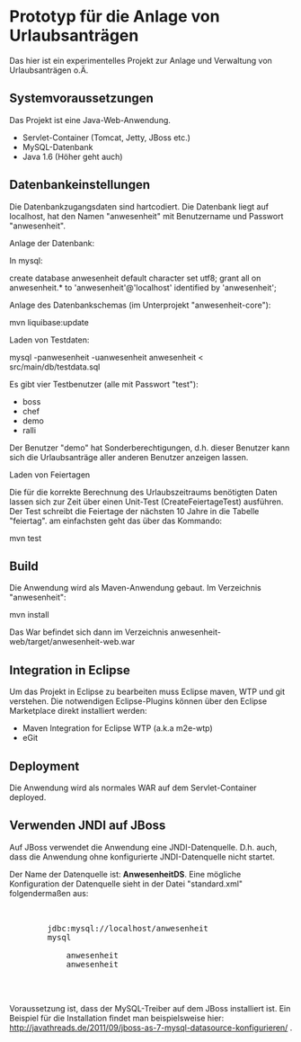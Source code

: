 # Prototyp für die Anlage von Urlaubsanträgen

Das hier ist ein experimentelles Projekt zur Anlage und Verwaltung von Urlaubsanträgen o.Ä.

## Systemvoraussetzungen

Das Projekt ist eine Java-Web-Anwendung. 

* Servlet-Container (Tomcat, Jetty, JBoss etc.)
* MySQL-Datenbank
* Java 1.6 (Höher geht auch)

## Datenbankeinstellungen

Die Datenbankzugangsdaten sind hartcodiert. Die Datenbank liegt auf localhost, hat den Namen 
"anwesenheit" mit Benutzername und Passwort "anwesenheit".

Anlage der Datenbank:

In mysql:

create database anwesenheit default character set utf8;
grant all on anwesenheit.* to 'anwesenheit'@'localhost' identified by 'anwesenheit';

Anlage des Datenbankschemas (im Unterprojekt "anwesenheit-core"):

mvn liquibase:update

Laden von Testdaten:

mysql -panwesenheit -uanwesenheit anwesenheit < src/main/db/testdata.sql

Es gibt vier Testbenutzer (alle mit Passwort "test"):

* boss
* chef
* demo
* ralli

Der Benutzer "demo" hat Sonderberechtigungen, d.h. dieser Benutzer kann sich die Urlaubsanträge aller anderen 
Benutzer anzeigen lassen.

Laden von Feiertagen

Die für die korrekte Berechnung des Urlaubszeitraums benötigten Daten lassen sich zur Zeit über einen Unit-Test
(CreateFeiertageTest) ausführen. Der Test schreibt die Feiertage der nächsten 10 Jahre in die Tabelle "feiertag".
am einfachsten geht das über das Kommando:

mvn test

## Build

Die Anwendung wird als Maven-Anwendung gebaut. 
Im Verzeichnis "anwesenheit": 

mvn install

Das War befindet sich dann im Verzeichnis anwesenheit-web/target/anwesenheit-web.war

## Integration in Eclipse
Um das Projekt in Eclipse zu bearbeiten muss Eclipse maven, WTP und git verstehen.
Die notwendigen Eclipse-Plugins können über den Eclipse Marketplace direkt installiert werden:

* Maven Integration for Eclipse WTP (a.k.a m2e-wtp)
* eGit


## Deployment

Die Anwendung wird als normales WAR auf dem Servlet-Container deployed.

## Verwenden JNDI auf JBoss

Auf JBoss verwendet die Anwendung eine JNDI-Datenquelle. D.h. auch, dass die Anwendung ohne konfigurierte
JNDI-Datenquelle nicht startet.

Der Name der Datenquelle ist: **AnwesenheitDS**. Eine mögliche Konfiguration der Datenquelle sieht in der Datei "standard.xml" folgendermaßen aus:

<pre>

     <datasource jndi-name="java:jboss/datasources/AnwesenheitDS" pool-name="AnwesenheitDS" enabled="true">
        <connection-url>jdbc:mysql://localhost/anwesenheit</connection-url>
        <driver>mysql</driver>
        <security>
            <user-name>anwesenheit</user-name>
            <password>anwesenheit</password>
        </security>
     </datasource>

</pre>


Voraussetzung ist, dass der MySQL-Treiber auf dem JBoss installiert ist. Ein Beispiel für die Installation findet man beispielsweise hier:
http://javathreads.de/2011/09/jboss-as-7-mysql-datasource-konfigurieren/ .